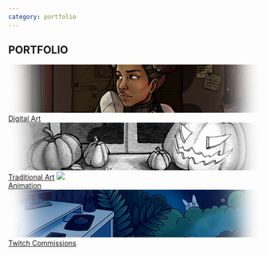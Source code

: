 ```yaml
---
category: portfolio
---
```

## PORTFOLIO

<!-- TODO: Turn these into figures with figcaptions -->
<a href="digital-art"><img src="images/digital-art.png"><br><span>Digital Art</span></a>
<a href="traditional-art"><img src="images/traditional-art.png"><br><span>Traditional Art</span></a>
<a href="animation"><img src="images/animation.gif"><br><span>Animation</span></a>
<a href="twitch-emotes"><img src="images/twitch-emotes.png"><br><span>Twitch Commissions</span></a>
